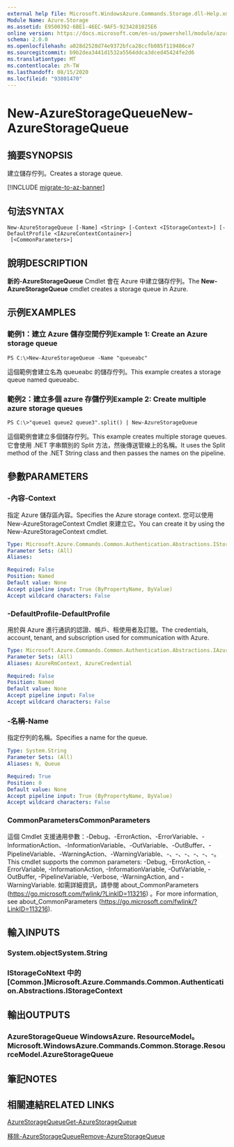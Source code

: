 ```yaml
---
external help file: Microsoft.WindowsAzure.Commands.Storage.dll-Help.xml
Module Name: Azure.Storage
ms.assetid: E9500392-6BE1-46EC-9AF5-9234281025E6
online version: https://docs.microsoft.com/en-us/powershell/module/azure.storage/new-azurestoragequeue
schema: 2.0.0
ms.openlocfilehash: a028d2528d74e9372bfca28ccfb085f119486ce7
ms.sourcegitcommit: b9b2dea3441d1532a5564ddca3dced45424fe2d6
ms.translationtype: MT
ms.contentlocale: zh-TW
ms.lasthandoff: 08/15/2020
ms.locfileid: "93801470"
---
```

# <span data-ttu-id="af19b-101">New-AzureStorageQueue</span><span class="sxs-lookup"><span data-stu-id="af19b-101">New-AzureStorageQueue</span></span>

## <span data-ttu-id="af19b-102">摘要</span><span class="sxs-lookup"><span data-stu-id="af19b-102">SYNOPSIS</span></span>
<span data-ttu-id="af19b-103">建立儲存佇列。</span><span class="sxs-lookup"><span data-stu-id="af19b-103">Creates a storage queue.</span></span>

[!INCLUDE [migrate-to-az-banner](../../includes/migrate-to-az-banner.md)]

## <span data-ttu-id="af19b-104">句法</span><span class="sxs-lookup"><span data-stu-id="af19b-104">SYNTAX</span></span>

```
New-AzureStorageQueue [-Name] <String> [-Context <IStorageContext>] [-DefaultProfile <IAzureContextContainer>]
 [<CommonParameters>]
```

## <span data-ttu-id="af19b-105">說明</span><span class="sxs-lookup"><span data-stu-id="af19b-105">DESCRIPTION</span></span>
<span data-ttu-id="af19b-106">**新的-AzureStorageQueue** Cmdlet 會在 Azure 中建立儲存佇列。</span><span class="sxs-lookup"><span data-stu-id="af19b-106">The **New-AzureStorageQueue** cmdlet creates a storage queue in Azure.</span></span>

## <span data-ttu-id="af19b-107">示例</span><span class="sxs-lookup"><span data-stu-id="af19b-107">EXAMPLES</span></span>

### <span data-ttu-id="af19b-108">範例1：建立 Azure 儲存空間佇列</span><span class="sxs-lookup"><span data-stu-id="af19b-108">Example 1: Create an Azure storage queue</span></span>
```
PS C:\>New-AzureStorageQueue -Name "queueabc"
```

<span data-ttu-id="af19b-109">這個範例會建立名為 queueabc 的儲存佇列。</span><span class="sxs-lookup"><span data-stu-id="af19b-109">This example creates a storage queue named queueabc.</span></span>

### <span data-ttu-id="af19b-110">範例2：建立多個 azure 存儲佇列</span><span class="sxs-lookup"><span data-stu-id="af19b-110">Example 2: Create multiple azure storage queues</span></span>
```
PS C:\>"queue1 queue2 queue3".split() | New-AzureStorageQueue
```

<span data-ttu-id="af19b-111">這個範例會建立多個儲存佇列。</span><span class="sxs-lookup"><span data-stu-id="af19b-111">This example creates multiple storage queues.</span></span>
<span data-ttu-id="af19b-112">它會使用 .NET 字串類別的 Split 方法，然後傳送管線上的名稱。</span><span class="sxs-lookup"><span data-stu-id="af19b-112">It uses the Split method of the .NET String class and then passes the names on the pipeline.</span></span>

## <span data-ttu-id="af19b-113">參數</span><span class="sxs-lookup"><span data-stu-id="af19b-113">PARAMETERS</span></span>

### <span data-ttu-id="af19b-114">-內容</span><span class="sxs-lookup"><span data-stu-id="af19b-114">-Context</span></span>
<span data-ttu-id="af19b-115">指定 Azure 儲存區內容。</span><span class="sxs-lookup"><span data-stu-id="af19b-115">Specifies the Azure storage context.</span></span>
<span data-ttu-id="af19b-116">您可以使用 New-AzureStorageContext Cmdlet 來建立它。</span><span class="sxs-lookup"><span data-stu-id="af19b-116">You can create it by using the New-AzureStorageContext cmdlet.</span></span>

```yaml
Type: Microsoft.Azure.Commands.Common.Authentication.Abstractions.IStorageContext
Parameter Sets: (All)
Aliases:

Required: False
Position: Named
Default value: None
Accept pipeline input: True (ByPropertyName, ByValue)
Accept wildcard characters: False
```

### <span data-ttu-id="af19b-117">-DefaultProfile</span><span class="sxs-lookup"><span data-stu-id="af19b-117">-DefaultProfile</span></span>
<span data-ttu-id="af19b-118">用於與 Azure 進行通訊的認證、帳戶、租使用者及訂閱。</span><span class="sxs-lookup"><span data-stu-id="af19b-118">The credentials, account, tenant, and subscription used for communication with Azure.</span></span>

```yaml
Type: Microsoft.Azure.Commands.Common.Authentication.Abstractions.IAzureContextContainer
Parameter Sets: (All)
Aliases: AzureRmContext, AzureCredential

Required: False
Position: Named
Default value: None
Accept pipeline input: False
Accept wildcard characters: False
```

### <span data-ttu-id="af19b-119">-名稱</span><span class="sxs-lookup"><span data-stu-id="af19b-119">-Name</span></span>
<span data-ttu-id="af19b-120">指定佇列的名稱。</span><span class="sxs-lookup"><span data-stu-id="af19b-120">Specifies a name for the queue.</span></span>

```yaml
Type: System.String
Parameter Sets: (All)
Aliases: N, Queue

Required: True
Position: 0
Default value: None
Accept pipeline input: True (ByPropertyName, ByValue)
Accept wildcard characters: False
```

### <span data-ttu-id="af19b-121">CommonParameters</span><span class="sxs-lookup"><span data-stu-id="af19b-121">CommonParameters</span></span>
<span data-ttu-id="af19b-122">這個 Cmdlet 支援通用參數：-Debug、-ErrorAction、-ErrorVariable、-InformationAction、-InformationVariable、-OutVariable、-OutBuffer、-PipelineVariable、-WarningAction、-WarningVariable、-、-、-、-、-、-。</span><span class="sxs-lookup"><span data-stu-id="af19b-122">This cmdlet supports the common parameters: -Debug, -ErrorAction, -ErrorVariable, -InformationAction, -InformationVariable, -OutVariable, -OutBuffer, -PipelineVariable, -Verbose, -WarningAction, and -WarningVariable.</span></span> <span data-ttu-id="af19b-123">如需詳細資訊，請參閱 about_CommonParameters (https://go.microsoft.com/fwlink/?LinkID=113216) 。</span><span class="sxs-lookup"><span data-stu-id="af19b-123">For more information, see about_CommonParameters (https://go.microsoft.com/fwlink/?LinkID=113216).</span></span>

## <span data-ttu-id="af19b-124">輸入</span><span class="sxs-lookup"><span data-stu-id="af19b-124">INPUTS</span></span>

### <span data-ttu-id="af19b-125">System.object</span><span class="sxs-lookup"><span data-stu-id="af19b-125">System.String</span></span>

### <span data-ttu-id="af19b-126">IStorageCoNtext 中的 [Common.]</span><span class="sxs-lookup"><span data-stu-id="af19b-126">Microsoft.Azure.Commands.Common.Authentication.Abstractions.IStorageContext</span></span>

## <span data-ttu-id="af19b-127">輸出</span><span class="sxs-lookup"><span data-stu-id="af19b-127">OUTPUTS</span></span>

### <span data-ttu-id="af19b-128">AzureStorageQueue WindowsAzure. ResourceModel。</span><span class="sxs-lookup"><span data-stu-id="af19b-128">Microsoft.WindowsAzure.Commands.Common.Storage.ResourceModel.AzureStorageQueue</span></span>

## <span data-ttu-id="af19b-129">筆記</span><span class="sxs-lookup"><span data-stu-id="af19b-129">NOTES</span></span>

## <span data-ttu-id="af19b-130">相關連結</span><span class="sxs-lookup"><span data-stu-id="af19b-130">RELATED LINKS</span></span>

[<span data-ttu-id="af19b-131">AzureStorageQueue</span><span class="sxs-lookup"><span data-stu-id="af19b-131">Get-AzureStorageQueue</span></span>](./Get-AzureStorageQueue.md)

[<span data-ttu-id="af19b-132">移除-AzureStorageQueue</span><span class="sxs-lookup"><span data-stu-id="af19b-132">Remove-AzureStorageQueue</span></span>](./Remove-AzureStorageQueue.md)


